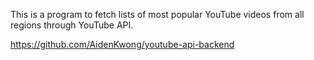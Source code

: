 This is a program to fetch lists of most popular YouTube videos from all regions through YouTube API.

https://github.com/AidenKwong/youtube-api-backend
